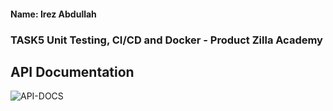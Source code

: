 #### Name: Irez Abdullah
### TASK5 Unit Testing, CI/CD and Docker - Product Zilla Academy
##


## API Documentation
![API-DOCS](https://i.imgur.com/usXWc0Y.png)
